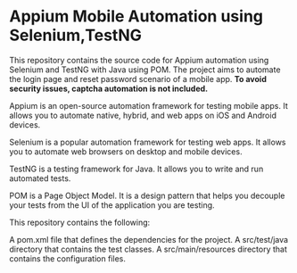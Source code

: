 # Appium Mobile Automation using Selenium,TestNG
This repository contains the source code for Appium automation using Selenium and TestNG with Java using POM. The project aims to automate the login page and reset password scenario of a mobile app. 
**To avoid security issues, captcha automation is not included.**

Appium is an open-source automation framework for testing mobile apps. It allows you to automate native, hybrid, and web apps on iOS and Android devices.

Selenium is a popular automation framework for testing web apps. It allows you to automate web browsers on desktop and mobile devices.

TestNG is a testing framework for Java. It allows you to write and run automated tests.

POM is a Page Object Model. It is a design pattern that helps you decouple your tests from the UI of the application you are testing.

This repository contains the following:

A pom.xml file that defines the dependencies for the project.
A src/test/java directory that contains the test classes.
A src/main/resources directory that contains the configuration files.
